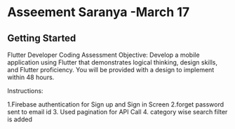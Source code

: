 # Asseement Saranya -March 17


## Getting Started

Flutter Developer Coding Assessment
Objective:
Develop a mobile application using Flutter that demonstrates logical thinking, design skills, and Flutter proficiency. You will be provided with a design to implement within 48 hours. 


Instructions:

1.Firebase authentication for Sign up and Sign in Screen
2.forget password sent to email id
3. Used pagination for API Call 
4. category wise search filter is added
